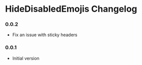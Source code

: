 # HideDisabledEmojis Changelog

### 0.0.2

 - Fix an issue with sticky headers

### 0.0.1

 - Initial version